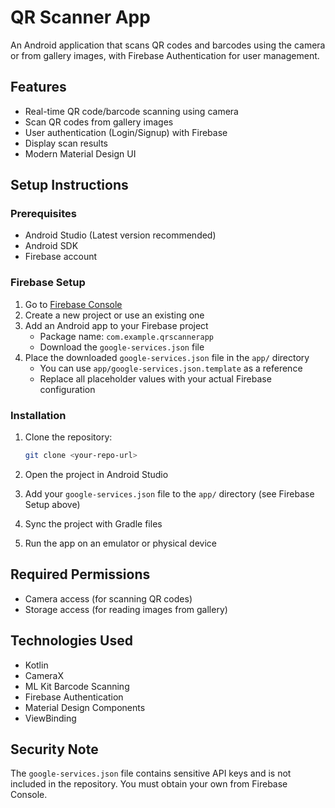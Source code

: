 # QR Scanner App

An Android application that scans QR codes and barcodes using the camera or from gallery images, with Firebase Authentication for user management.

## Features

- Real-time QR code/barcode scanning using camera
- Scan QR codes from gallery images
- User authentication (Login/Signup) with Firebase
- Display scan results
- Modern Material Design UI

## Setup Instructions

### Prerequisites

- Android Studio (Latest version recommended)
- Android SDK
- Firebase account

### Firebase Setup

1. Go to [Firebase Console](https://console.firebase.google.com/)
2. Create a new project or use an existing one
3. Add an Android app to your Firebase project
   - Package name: `com.example.qrscannerapp`
   - Download the `google-services.json` file
4. Place the downloaded `google-services.json` file in the `app/` directory
   - You can use `app/google-services.json.template` as a reference
   - Replace all placeholder values with your actual Firebase configuration

### Installation

1. Clone the repository:
   ```bash
   git clone <your-repo-url>
   ```

2. Open the project in Android Studio

3. Add your `google-services.json` file to the `app/` directory (see Firebase Setup above)

4. Sync the project with Gradle files

5. Run the app on an emulator or physical device

## Required Permissions

- Camera access (for scanning QR codes)
- Storage access (for reading images from gallery)

## Technologies Used

- Kotlin
- CameraX
- ML Kit Barcode Scanning
- Firebase Authentication
- Material Design Components
- ViewBinding

## Security Note

The `google-services.json` file contains sensitive API keys and is not included in the repository. You must obtain your own from Firebase Console.



